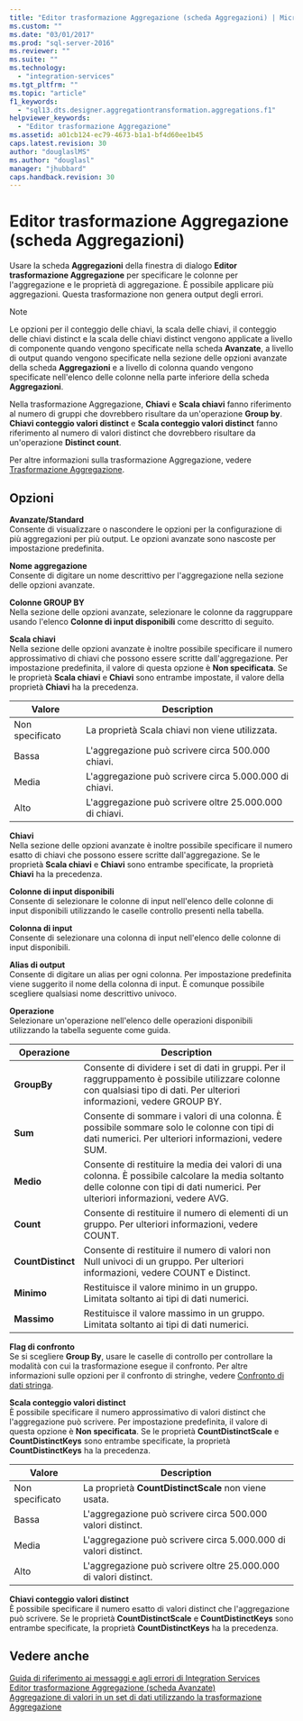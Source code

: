 ```yaml
---
title: "Editor trasformazione Aggregazione (scheda Aggregazioni) | Microsoft Docs"
ms.custom: ""
ms.date: "03/01/2017"
ms.prod: "sql-server-2016"
ms.reviewer: ""
ms.suite: ""
ms.technology: 
  - "integration-services"
ms.tgt_pltfrm: ""
ms.topic: "article"
f1_keywords: 
  - "sql13.dts.designer.aggregationtransformation.aggregations.f1"
helpviewer_keywords: 
  - "Editor trasformazione Aggregazione"
ms.assetid: a01cb124-ec79-4673-b1a1-bf4d60ee1b45
caps.latest.revision: 30
author: "douglaslMS"
ms.author: "douglasl"
manager: "jhubbard"
caps.handback.revision: 30
---
```

# Editor trasformazione Aggregazione (scheda Aggregazioni)
  Usare la scheda **Aggregazioni** della finestra di dialogo **Editor trasformazione Aggregazione** per specificare le colonne per l'aggregazione e le proprietà di aggregazione. È possibile applicare più aggregazioni. Questa trasformazione non genera output degli errori.  
  
> [!NOTE]  
>  Le opzioni per il conteggio delle chiavi, la scala delle chiavi, il conteggio delle chiavi distinct e la scala delle chiavi distinct vengono applicate a livello di componente quando vengono specificate nella scheda **Avanzate**, a livello di output quando vengono specificate nella sezione delle opzioni avanzate della scheda **Aggregazioni** e a livello di colonna quando vengono specificate nell'elenco delle colonne nella parte inferiore della scheda **Aggregazioni**.  
>   
>  Nella trasformazione Aggregazione, **Chiavi** e **Scala chiavi** fanno riferimento al numero di gruppi che dovrebbero risultare da un'operazione **Group by**. **Chiavi conteggio valori distinct** e **Scala conteggio valori distinct** fanno riferimento al numero di valori distinct che dovrebbero risultare da un'operazione **Distinct count**.  
  
 Per altre informazioni sulla trasformazione Aggregazione, vedere [Trasformazione Aggregazione](../../../integration-services/data-flow/transformations/aggregate-transformation.md).  
  
## Opzioni  
 **Avanzate/Standard**  
 Consente di visualizzare o nascondere le opzioni per la configurazione di più aggregazioni per più output. Le opzioni avanzate sono nascoste per impostazione predefinita.  
  
 **Nome aggregazione**  
 Consente di digitare un nome descrittivo per l'aggregazione nella sezione delle opzioni avanzate.  
  
 **Colonne GROUP BY**  
 Nella sezione delle opzioni avanzate, selezionare le colonne da raggruppare usando l'elenco **Colonne di input disponibili** come descritto di seguito.  
  
 **Scala chiavi**  
 Nella sezione delle opzioni avanzate è inoltre possibile specificare il numero approssimativo di chiavi che possono essere scritte dall'aggregazione. Per impostazione predefinita, il valore di questa opzione è **Non specificata**. Se le proprietà **Scala chiavi** e **Chiavi** sono entrambe impostate, il valore della proprietà **Chiavi** ha la precedenza.  
  
|Valore|Description|  
|-----------|-----------------|  
|Non specificato|La proprietà Scala chiavi non viene utilizzata.|  
|Bassa|L'aggregazione può scrivere circa 500.000 chiavi.|  
|Media|L'aggregazione può scrivere circa 5.000.000 di chiavi.|  
|Alto|L'aggregazione può scrivere oltre 25.000.000 di chiavi.|  
  
 **Chiavi**  
 Nella sezione delle opzioni avanzate è inoltre possibile specificare il numero esatto di chiavi che possono essere scritte dall'aggregazione. Se le proprietà **Scala chiavi** e **Chiavi** sono entrambe specificate, la proprietà **Chiavi** ha la precedenza.  
  
 **Colonne di input disponibili**  
 Consente di selezionare le colonne di input nell'elenco delle colonne di input disponibili utilizzando le caselle controllo presenti nella tabella.  
  
 **Colonna di input**  
 Consente di selezionare una colonna di input nell'elenco delle colonne di input disponibili.  
  
 **Alias di output**  
 Consente di digitare un alias per ogni colonna. Per impostazione predefinita viene suggerito il nome della colonna di input. È comunque possibile scegliere qualsiasi nome descrittivo univoco.  
  
 **Operazione**  
 Selezionare un'operazione nell'elenco delle operazioni disponibili utilizzando la tabella seguente come guida.  
  
|Operazione|Description|  
|---------------|-----------------|  
|**GroupBy**|Consente di dividere i set di dati in gruppi. Per il raggruppamento è possibile utilizzare colonne con qualsiasi tipo di dati. Per ulteriori informazioni, vedere GROUP BY.|  
|**Sum**|Consente di sommare i valori di una colonna. È possibile sommare solo le colonne con tipi di dati numerici. Per ulteriori informazioni, vedere SUM.|  
|**Medio**|Consente di restituire la media dei valori di una colonna. È possibile calcolare la media soltanto delle colonne con tipi di dati numerici. Per ulteriori informazioni, vedere AVG.|  
|**Count**|Consente di restituire il numero di elementi di un gruppo. Per ulteriori informazioni, vedere COUNT.|  
|**CountDistinct**|Consente di restituire il numero di valori non Null univoci di un gruppo. Per ulteriori informazioni, vedere COUNT e Distinct.|  
|**Minimo**|Restituisce il valore minimo in un gruppo. Limitata soltanto ai tipi di dati numerici.|  
|**Massimo**|Restituisce il valore massimo in un gruppo. Limitata soltanto ai tipi di dati numerici.|  
  
 **Flag di confronto**  
 Se si scegliere **Group By**, usare le caselle di controllo per controllare la modalità con cui la trasformazione esegue il confronto. Per altre informazioni sulle opzioni per il confronto di stringhe, vedere [Confronto di dati stringa](../../../integration-services/data-flow/comparing-string-data.md).  
  
 **Scala conteggio valori distinct**  
 È possibile specificare il numero approssimativo di valori distinct che l'aggregazione può scrivere. Per impostazione predefinita, il valore di questa opzione è **Non specificata**. Se le proprietà **CountDistinctScale** e **CountDistinctKeys** sono entrambe specificate, la proprietà **CountDistinctKeys** ha la precedenza.  
  
|Valore|Description|  
|-----------|-----------------|  
|Non specificato|La proprietà **CountDistinctScale** non viene usata.|  
|Bassa|L'aggregazione può scrivere circa 500.000 valori distinct.|  
|Media|L'aggregazione può scrivere circa 5.000.000 di valori distinct.|  
|Alto|L'aggregazione può scrivere oltre 25.000.000 di valori distinct.|  
  
 **Chiavi conteggio valori distinct**  
 È possibile specificare il numero esatto di valori distinct che l'aggregazione può scrivere. Se le proprietà **CountDistinctScale** e **CountDistinctKeys** sono entrambe specificate, la proprietà **CountDistinctKeys** ha la precedenza.  
  
## Vedere anche  
 [Guida di riferimento ai messaggi e agli errori di Integration Services](../../../integration-services/integration-services-error-and-message-reference.md)   
 [Editor trasformazione Aggregazione &#40;scheda Avanzate&#41;](../../../integration-services/data-flow/transformations/aggregate-transformation-editor-advanced-tab.md)   
 [Aggregazione di valori in un set di dati utilizzando la trasformazione Aggregazione](../../../integration-services/data-flow/transformations/aggregate-values-in-a-dataset-by-using-the-aggregate-transformation.md)  
  
  